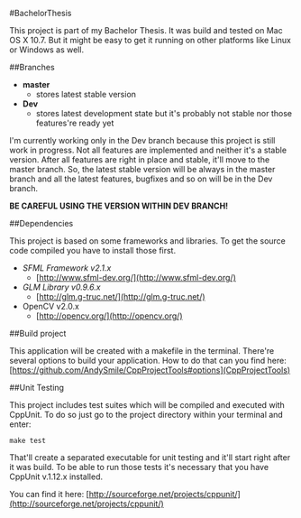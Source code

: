 #BachelorThesis

This project is part of my Bachelor Thesis. It was build and tested on Mac OS X 10.7. But it might be
easy to get it running on other platforms like Linux or Windows as well. 

##Branches

* **master** 
	* stores latest stable version
* **Dev**
	* stores latest development state but it's probably not stable nor those features're ready yet

I'm currently working only in the Dev branch because this project is still work in progress.
Not all features are implemented and neither it's a stable version. After all features are right in place
and stable, it'll move to the master branch. So, the latest stable version will be always in the master
branch and all the latest features, bugfixes and so on will be in the Dev branch. 

**BE CAREFUL USING THE VERSION WITHIN DEV BRANCH!**

##Dependencies

This project is based on some frameworks and libraries. To get the source code compiled you have to install
those first. 

* *SFML Framework v2.1.x*
	* [http://www.sfml-dev.org/](http://www.sfml-dev.org/)
* *GLM Library v0.9.6.x* 
	* [http://glm.g-truc.net/](http://glm.g-truc.net/)
* OpenCV v2.0.x
	* [http://opencv.org/](http://opencv.org/)

##Build project

This application will be created with a makefile in the terminal. There're several options to build your application.
How to do that can you find here: [https://github.com/AndySmile/CppProjectTools#options](CppProjectTools)

##Unit Testing

This project includes test suites which will be compiled and executed with CppUnit. To do so just go to the
project directory within your terminal and enter:

	make test

That'll create a separated executable for unit testing and it'll start right after it was build. To be able to
run those tests it's necessary that you have CppUnit v.1.12.x installed.

You can find it here: [http://sourceforge.net/projects/cppunit/](http://sourceforge.net/projects/cppunit/)